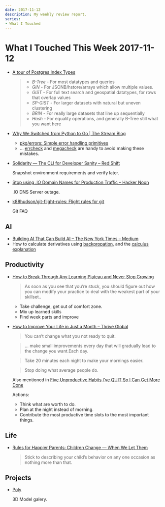 ```yaml
---
date: 2017-11-12
description: My weekly review report.
series:
- What I Touched
---
```


# What I Touched This Week 2017-11-12


- [A tour of Postgres Index Types](https://www.citusdata.com/blog/2017/10/17/tour-of-postgres-index-types/)

    > * *B-Tree* - For most datatypes and queries
    > * *GIN* - For JSONB/hstore/arrays which allow multiple values.
    > * *GiST* - For full text search and geospatial datatypes, for rows that overlap values
    > * *SP-GiST* - For larger datasets with natural but uneven clustering
    > * *BRIN* - For really large datasets that line up sequentially
    > * *Hash* - For equality operations, and generally B-Tree still what you want here

- [Why We Switched from Python to Go | The Stream Blog](https://getstream.io/blog/switched-python-go/)

    - [pkg/errors: Simple error handling primitives](https://github.com/pkg/errors)
    - ... [errcheck](https://github.com/kisielk/errcheck) and [megacheck](https://github.com/dominikh/go-tools/tree/master/cmd/megacheck) are handy to avoid making these mistakes.

<!--more-->

- [Solidarity — The CLI for Developer Sanity – Red Shift](https://shift.infinite.red/solidarity-the-cli-for-developer-sanity-672fa81b98e9)

    Snapshot environment requirements and verify later.

- [Stop using .IO Domain Names for Production Traffic – Hacker Noon](https://hackernoon.com/stop-using-io-domain-names-for-production-traffic-b6aa17eeac20)

    .IO DNS Server outage.

- [k88hudson/git-flight-rules: Flight rules for git](https://github.com/k88hudson/git-flight-rules)

    Git FAQ

## AI

- [Building AI That Can Build AI – The New York Times – Medium](https://www.nytimes.com/2017/11/05/technology/machine-learning-artificial-intelligence-ai.html)
- How to calculate derivatives using [backpropation](https://www.youtube.com/watch?v=Ilg3gGewQ5U), and the [calculus explanation](https://www.youtube.com/watch?v=tIeHLnjs5U8)

## Productivity

- [How to Break Through Any Learning Plateau and Never Stop Growing](https://www.nateliason.com/learning-plateau/)

    > As soon as you see that you’re stuck, you should figure out how you can modify your practice to deal with the weakest part of your skillset..

    - Take challenge, get out of comfort zone.
    - Mix up learned skills
    - Find week parts and improve

- [How to Improve Your Life in Just a Month – Thrive Global](https://journal.thriveglobal.com/how-to-improve-your-life-in-just-a-month-eed6c90ee6c4)

    > You can’t change what you not ready to quit.

    > ... make small improvements every day that will gradually lead to the change you want.Each day.

    > Take 20 minutes each night to make your mornings easier.

    > Stop doing what average people do.

    Also mentioned in [Five Unproductive Habits I’ve QUIT So I Can Get More Done](https://web.archive.org/web/20181216174950/https://medium.com/darius-foroux/five-unproductive-habits-ive-quit-so-i-can-get-more-done-830c6836e694)

    Actions:

    - Think what are worth to do.
    - Plan at the night instead of morning.
    - Contribute the most productive time slots to the most important things.

## Life

- [Rules for Happier Parents: Children Change — When We Let Them](https://betterhumans.pub/rules-for-happier-parents-children-change-when-we-let-them-cb93816b41ce)

    > Stick to describing your child’s behavior on any one occasion as nothing more than that.

## Projects

- [Poly](https://poly.google.com/)

    3D Model galery.
